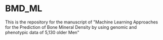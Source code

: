 # BMD_ML
This is the repository for the manuscript of "Machine Learning Approaches for the Prediction of Bone Mineral Density by using genomic and phenotypic data of 5,130 older Men"
